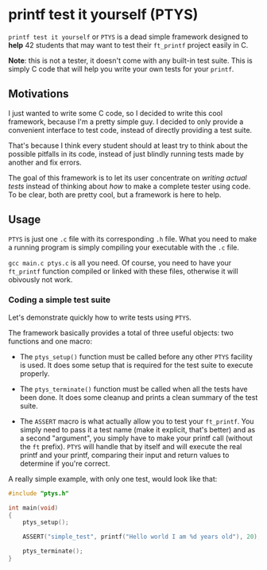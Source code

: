 # printf test it yourself (PTYS)

`printf test it yourself` or `PTYS` is a dead simple framework designed to **help** 42 students
that may want to test their `ft_printf` project easily in C.

**Note**: this is not a tester, it doesn't come with any built-in test suite. This is simply C code that
will help you write your own tests for your `printf`.

## Motivations

I just wanted to write some C code, so I decided to write this cool framework, because I'm a pretty simple guy.
I decided to only provide a convenient interface to test code, instead of directly providing a test suite.

That's because I think every student should at least try to think about the possible pitfalls in its code, instead of
just blindly running tests made by another and fix errors.

The goal of this framework is to let its user concentrate on *writing actual tests* instead of thinking about *how* to make a complete tester using code.
To be clear, both are pretty cool, but a framework is here to help.

## Usage

`PTYS` is just one `.c` file with its corresponding `.h` file.
What you need to make a running program is simply compiling your executable with the `.c` file.

`gcc main.c ptys.c` is all you need. Of course, you need to have your `ft_printf` function compiled or linked with these files, otherwise
it will obivously not work.

### Coding a simple test suite

Let's demonstrate quickly how to write tests using `PTYS`.

The framework basically provides a total of three useful objects: two functions and one macro:

- The `ptys_setup()` function must be called before any other `PTYS` facility is used. It does some setup that is required for the test suite
to execute properly.

- The `ptys_terminate()` function must be called when all the tests have been done. It does some cleanup and prints a clean summary of
the test suite.

- The `ASSERT` macro is what actually allow you to test your `ft_printf`. You simply need to pass it a test name (make it explicit, that's better)
and as a second "argument", you simply have to make your printf call (without the `ft` prefix). `PTYS` will handle that by itself and will
execute the real printf and your printf, comparing their input and return values to determine if you're correct.

A really simple example, with only one test, would look like that:

```c
#include "ptys.h"

int main(void)
{
	ptys_setup();

	ASSERT("simple_test", printf("Hello world I am %d years old"), 20);

	ptys_terminate();
}
```